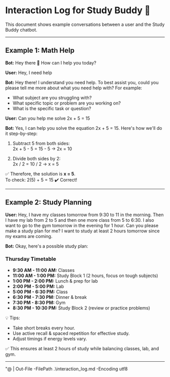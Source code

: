# Interaction Log for Study Buddy 🤖

This document shows example conversations between a user and the Study Buddy chatbot.

---

## Example 1: Math Help

**Bot:** Hey there 👋 How can I help you today?

**User:** Hey, I need help

**Bot:** Hey there! I understand you need help. To best assist you, could you please tell me more about what you need help with? For example:  
- What subject are you struggling with?  
- What specific topic or problem are you working on?  
- What is the specific task or question?

**User:** Can you help me solve 2x + 5 = 15

**Bot:** Yes, I can help you solve the equation 2x + 5 = 15. Here's how we'll do it step-by-step:

1. Subtract 5 from both sides:  
   2x + 5 - 5 = 15 - 5 → 2x = 10

2. Divide both sides by 2:  
   2x / 2 = 10 / 2 → x = 5

✅ Therefore, the solution is **x = 5**.  
To check: 2(5) + 5 = 15 ✔️ Correct!

---

## Example 2: Study Planning

**User:** Hey, I have my classes tomorrow from 9:30 to 11 in the morning. Then I have my lab from 2 to 5 and then one more class from 5 to 6:30. I also want to go to the gym tomorrow in the evening for 1 hour. Can you please make a study plan for me? I want to study at least 2 hours tomorrow since my exams are coming.

**Bot:** Okay, here's a possible study plan:

### Thursday Timetable
- **9:30 AM - 11:00 AM:** Classes  
- **11:00 AM - 1:00 PM:** Study Block 1 (2 hours, focus on tough subjects)  
- **1:00 PM - 2:00 PM:** Lunch & prep for lab  
- **2:00 PM - 5:00 PM:** Lab  
- **5:00 PM - 6:30 PM:** Class  
- **6:30 PM - 7:30 PM:** Dinner & break  
- **7:30 PM - 8:30 PM:** Gym  
- **8:30 PM - 10:30 PM:** Study Block 2 (review or practice problems)

💡 Tips:
- Take short breaks every hour.
- Use active recall & spaced repetition for effective study.
- Adjust timings if energy levels vary.

✅ This ensures at least 2 hours of study while balancing classes, lab, and gym.

---
"@ | Out-File -FilePath .\interaction_log.md -Encoding utf8
